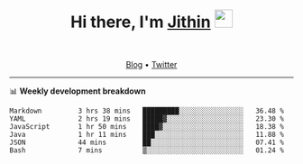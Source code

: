 <h1 align="center">Hi there, I'm <a href="https://jithset.github.io/" target="_blank">Jithin</a> <img
src="https://github.com/blackcater/blackcater/raw/main/images/Hi.gif" height="32" /></h1>

<br />

<p align="center">
  <a href="https://jithset.github.io">Blog</a> •
  <a href="https://twitter.com/jithset">Twitter</a>
</p>

---

📊 **Weekly development breakdown**

<!--START_SECTION:waka-->

```text
Markdown         3 hrs 38 mins   █████████░░░░░░░░░░░░░░░░   36.48 %
YAML             2 hrs 19 mins   █████▓░░░░░░░░░░░░░░░░░░░   23.30 %
JavaScript       1 hr 50 mins    ████▓░░░░░░░░░░░░░░░░░░░░   18.38 %
Java             1 hr 11 mins    ███░░░░░░░░░░░░░░░░░░░░░░   11.88 %
JSON             44 mins         ██░░░░░░░░░░░░░░░░░░░░░░░   07.41 %
Bash             7 mins          ▒░░░░░░░░░░░░░░░░░░░░░░░░   01.24 %
```

<!--END_SECTION:waka-->

